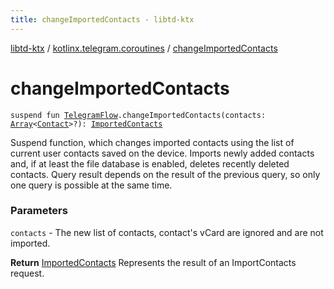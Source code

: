 ```yaml
---
title: changeImportedContacts - libtd-ktx
---
```


[libtd-ktx](../index.html) / [kotlinx.telegram.coroutines](index.html) / [changeImportedContacts](./change-imported-contacts.html)

# changeImportedContacts

`suspend fun `[`TelegramFlow`](../kotlinx.telegram.core/-telegram-flow/index.html)`.changeImportedContacts(contacts: `[`Array`](https://kotlinlang.org/api/latest/jvm/stdlib/kotlin/-array/index.html)`<`[`Contact`](https://tdlibx.github.io/td/docs/org/drinkless/td/libcore/telegram/TdApi.Contact.html)`>?): `[`ImportedContacts`](https://tdlibx.github.io/td/docs/org/drinkless/td/libcore/telegram/TdApi.ImportedContacts.html)

Suspend function, which changes imported contacts using the list of current user contacts saved
on the device. Imports newly added contacts and, if at least the file database is enabled, deletes
recently deleted contacts. Query result depends on the result of the previous query, so only one
query is possible at the same time.

### Parameters

`contacts` - The new list of contacts, contact's vCard are ignored and are not imported.

**Return**
[ImportedContacts](https://tdlibx.github.io/td/docs/org/drinkless/td/libcore/telegram/TdApi.ImportedContacts.html) Represents the result of an ImportContacts request.

